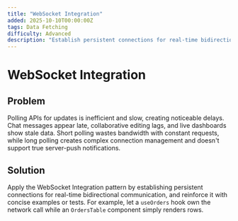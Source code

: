 ```yaml
---
title: "WebSocket Integration"
added: 2025-10-10T00:00:00Z
tags: Data Fetching
difficulty: Advanced
description: "Establish persistent connections for real-time bidirectional communication."
---
```

# WebSocket Integration

## Problem

Polling APIs for updates is inefficient and slow, creating noticeable delays. Chat messages appear late, collaborative editing lags, and live dashboards show stale data. Short polling wastes bandwidth with constant requests, while long polling creates complex connection management and doesn't support true server-push notifications.

## Solution

Apply the WebSocket Integration pattern by establishing persistent connections for real-time bidirectional communication, and reinforce it with concise examples or tests. For example, let a `useOrders` hook own the network call while an `OrdersTable` component simply renders rows.
